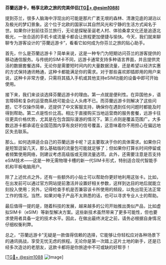 **芬蘭远游卡，畅享北欧之旅的完美伴侣[[TG💪+ @esim1088](https://t.me/s/esim1088)]**

提到芬兰，很多人脑海中浮现出的可能是那片广袤无垠的森林、清澈见底的湖泊以及极光的梦幻景象。这个位于北欧的国家以其自然风光和宁静的生活方式闻名于世。如果你计划前往芬兰旅行，无论是探秘圣诞老人村、体验桑拿文化还是追逐北极光，一张合适的手机卡或流量卡都会让旅程更加便捷与愉快。今天，我们就来聊聊专为游客设计的“芬蘭远游卡”，看看它如何成为你芬兰之旅的贴心助手。

首先，什么是芬蘭远游卡？简单来说，这是一种专门为短期访问芬兰的游客提供的移动通信服务。与传统的SIM卡不同，远游卡通常支持多种语言界面，并且提供灵活的数据套餐选择。无论你是需要短时间内的大量数据流量，还是希望以经济实惠的方式保持通讯畅通，这种卡都能满足你的需求。对于那些喜欢即插即用的用户来说，这种卡非常方便，只需将其插入手机或其他支持eSIM功能的设备中即可开始使用。

接下来，我们来谈谈选择芬蘭远游卡的理由。第一点就是便利性。在异国他乡，语言障碍和复杂的运营商系统可能会让人头疼不已。而芬蘭远游卡则解决了这些问题，它不仅操作简单，还提供了中文客服支持，确保你在遇到任何问题时都能及时得到帮助。第二点是性价比高。相比于直接购买当地运营商的服务套餐，远游卡往往更具价格优势，尤其是在包含国际漫游的情况下。第三点则是覆盖范围广。大多数远游卡都承诺在全国范围内享有良好的信号覆盖，这意味着你不用担心在偏远地区失去联系。

那么，如何选择适合自己的芬蘭远游卡呢？这主要取决于你的具体需求。如果你只是短暂逗留几天，那么基础版的流量包可能就足够了；但如果你打算长时间停留或者频繁使用网络，则建议考虑高级版或无限流量选项。此外，还需要注意是否支持eSIM技术——这是一种无需物理卡槽的新一代SIM卡形式，特别适合现代智能手机和平板电脑用户。

除了上述优点之外，还有一些额外的小贴士可以帮助你更好地利用这张卡。比如，在出发前可以通过官方网站提前激活并设置好相关参数，这样到达目的地后就能立刻投入使用；另外，记得检查手机是否兼容该卡所使用的频段，以免出现无法正常工作的情况。当然，如果对电子产品不太熟悉的话，也可以寻求专业人士的帮助。

最后值得一提的是，随着科技的发展，越来越多的公司开始推出类似产品，比如虚拟SIM卡（eSIM）等新型解决方案。这些新技术虽然带来了更多可能性，但也要求使用者具备一定的技术水平。因此，在做出最终决定之前，请务必根据自身情况仔细权衡利弊。

总之，“芬蘭远游卡”无疑是一款值得信赖的选择，它能够让你轻松应对各种场景下的通讯挑战，享受无忧无虑的旅程。无论你是第一次踏上这片土地的新手，还是已经多次造访的老朋友，这款卡都将是你旅途中不可或缺的好帮手！

[[TG💪+ @esim1088](https://t.me/s/esim1088) ![Image](https://i.postimg.cc/4NQfJmqS/Snipaste-2025-05-13-00-14-12.png)]